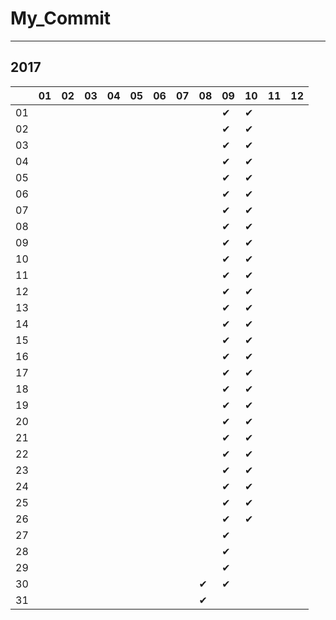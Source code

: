 # My_Commit

---

## 2017

|  |01|02|03|04|05|06|07|08|09|10|11|12|
|----|----|----|----|----|----|----|----|----|----|----|----|----|
|01|  |  |  |  |  |  |  |  |✔ |✔ |  |  |
|02|  |  |  |  |  |  |  |  |✔ |✔ |  |  |
|03|  |  |  |  |  |  |  |  |✔ |✔ |  |  |
|04|  |  |  |  |  |  |  |  |✔ |✔ |  |  |
|05|  |  |  |  |  |  |  |  |✔ |✔ |  |  |
|06|  |  |  |  |  |  |  |  |✔ |✔ |  |  |
|07|  |  |  |  |  |  |  |  |✔ |✔ |  |  |
|08|  |  |  |  |  |  |  |  |✔ |✔ |  |  |
|09|  |  |  |  |  |  |  |  |✔ |✔ |  |  |
|10|  |  |  |  |  |  |  |  |✔ |✔ |  |  |
|11|  |  |  |  |  |  |  |  |✔ |✔ |  |  |
|12|  |  |  |  |  |  |  |  |✔ |✔ |  |  |
|13|  |  |  |  |  |  |  |  |✔ |✔ |  |  |
|14|  |  |  |  |  |  |  |  |✔ |✔ |  |  |
|15|  |  |  |  |  |  |  |  |✔ |✔ |  |  |
|16|  |  |  |  |  |  |  |  |✔ |✔ |  |  |
|17|  |  |  |  |  |  |  |  |✔ |✔ |  |  |
|18|  |  |  |  |  |  |  |  |✔ |✔ |  |  |
|19|  |  |  |  |  |  |  |  |✔ |✔ |  |  |
|20|  |  |  |  |  |  |  |  |✔ |✔ |  |  |
|21|  |  |  |  |  |  |  |  |✔ |✔ |  |  |
|22|  |  |  |  |  |  |  |  |✔ |✔ |  |  |
|23|  |  |  |  |  |  |  |  |✔ |✔ |  |  |
|24|  |  |  |  |  |  |  |  |✔ |✔ |  |  |
|25|  |  |  |  |  |  |  |  |✔ |✔ |  |  |
|26|  |  |  |  |  |  |  |  |✔ |✔ |  |  |
|27|  |  |  |  |  |  |  |  |✔ |  |  |  |
|28|  |  |  |  |  |  |  |  |✔ |  |  |  |
|29|  |  |  |  |  |  |  |  |✔ |  |  |  |
|30|  |  |  |  |  |  |  |✔ |✔ |  |  |  |
|31|  |  |  |  |  |  |  |✔ |  |  |  |  |
